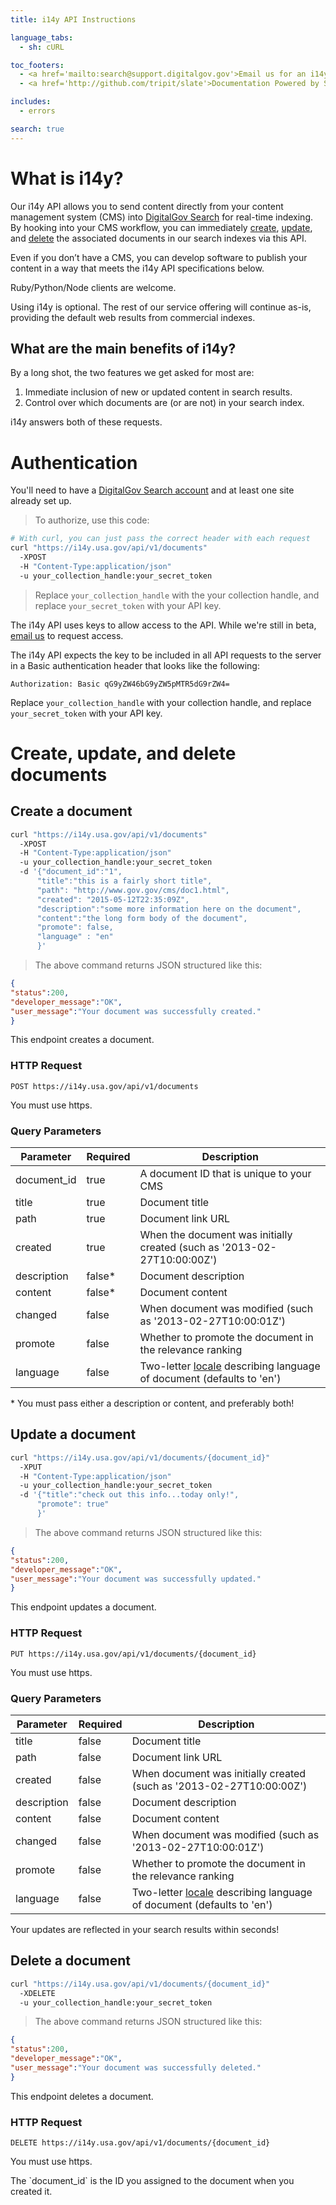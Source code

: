 ```yaml
---
title: i14y API Instructions

language_tabs:
  - sh: cURL

toc_footers:
  - <a href='mailto:search@support.digitalgov.gov'>Email us for an i14y API key</a>
  - <a href='http://github.com/tripit/slate'>Documentation Powered by Slate</a>

includes:
  - errors

search: true
---
```


# What is i14y?

Our i14y API allows you to send content directly from your content management system (CMS) into [DigitalGov Search](http://search.digitalgov.gov/) for real-time indexing. By hooking into your CMS workflow, you can immediately [create](#create-a-document), [update](#update-a-document), and [delete](#delete-a-document) the associated documents in our search indexes via this API.

Even if you don’t have a CMS, you can develop software to publish your content in a way that meets the i14y API specifications below.

Ruby/Python/Node clients are welcome.

Using i14y is optional. The rest of our service offering will continue as-is, providing the default web results from commercial indexes.

## What are the main benefits of i14y?

By a long shot, the two features we get asked for most are:

1. Immediate inclusion of new or updated content in search results.
2. Control over which documents are (or are not) in your search index.

i14y answers both of these requests.

# Authentication

You'll need to have a [DigitalGov Search account](https://search.usa.gov/sites) and at least one site already set up.

> To authorize, use this code:

```sh
# With curl, you can just pass the correct header with each request
curl "https://i14y.usa.gov/api/v1/documents"
  -XPOST 
  -H "Content-Type:application/json"
  -u your_collection_handle:your_secret_token 
```

> Replace `your_collection_handle` with the your collection handle, and replace `your_secret_token` with your API key.

The i14y API uses keys to allow access to the API. While we're still in beta, [email us](mailto:search@support.digitalgov.gov) to request access.

The i14y API expects the key to be included in all API requests to the server in a Basic authentication header that looks like the following:

`Authorization: Basic qG9yZW46bG9yZW5pMTR5dG9rZW4=`

<aside class="notice">
Replace <code>your_collection_handle</code> with your collection handle, and replace <code>your_secret_token</code> with your API key.
</aside>

# Create, update, and delete documents

## Create a document

```sh
curl "https://i14y.usa.gov/api/v1/documents"
  -XPOST 
  -H "Content-Type:application/json"
  -u your_collection_handle:your_secret_token
  -d '{"document_id":"1",
      "title":"this is a fairly short title",
      "path": "http://www.gov.gov/cms/doc1.html", 
      "created": "2015-05-12T22:35:09Z",
      "description":"some more information here on the document", 
      "content":"the long form body of the document", 
      "promote": false, 
      "language" : "en"
      }'
```

> The above command returns JSON structured like this:

```json
{
"status":200,
"developer_message":"OK",
"user_message":"Your document was successfully created."
}
```

This endpoint creates a document.

### HTTP Request

`POST https://i14y.usa.gov/api/v1/documents`

You must use https.

### Query Parameters

Parameter | Required | Description 
--------- | ------- | ----------- 
document_id | true | A document ID that is unique to your CMS
title | true | Document title
path | true | Document link URL
created | true | When the document was initially created (such as '2013-02-27T10:00:00Z') 
description | false* | Document description
content | false* | Document content
changed | false | When document was modified (such as '2013-02-27T10:00:01Z')
promote | false | Whether to promote the document in the relevance ranking
language | false | Two-letter [locale](https://github.com/GSA/punchcard/tree/master/localizations) describing language of document (defaults to 'en')

<aside class="success">
* You must pass either a description or content, and preferably both!
</aside>

## Update a document

```sh
curl "https://i14y.usa.gov/api/v1/documents/{document_id}"
  -XPUT 
  -H "Content-Type:application/json"
  -u your_collection_handle:your_secret_token
  -d '{"title":"check out this info...today only!",
      "promote": true"
      }'
```

> The above command returns JSON structured like this:

```json
{
"status":200,
"developer_message":"OK",
"user_message":"Your document was successfully updated."
}
```

This endpoint updates a document.

### HTTP Request

`PUT https://i14y.usa.gov/api/v1/documents/{document_id}`

You must use https.

### Query Parameters

Parameter | Required | Description 
--------- | ------- | ----------- 
title | false | Document title
path | false | Document link URL
created | false | When document was initially created (such as '2013-02-27T10:00:00Z') 
description | false | Document description
content | false | Document content
changed | false | When document was modified (such as '2013-02-27T10:00:01Z')
promote | false | Whether to promote the document in the relevance ranking
language | false | Two-letter [locale](https://github.com/GSA/punchcard/tree/master/localizations) describing language of document (defaults to 'en')

<aside class="success">
Your updates are reflected in your search results within seconds!
</aside>

## Delete a document

```sh
curl "https://i14y.usa.gov/api/v1/documents/{document_id}"
  -XDELETE 
  -u your_collection_handle:your_secret_token
```

> The above command returns JSON structured like this:

```json
{
"status":200,
"developer_message":"OK",
"user_message":"Your document was successfully deleted."
}
```

This endpoint deletes a document.

### HTTP Request

`DELETE https://i14y.usa.gov/api/v1/documents/{document_id}`

You must use https.

<aside class="success">
The `document_id` is the ID you assigned to the document when you created it.
</aside>

